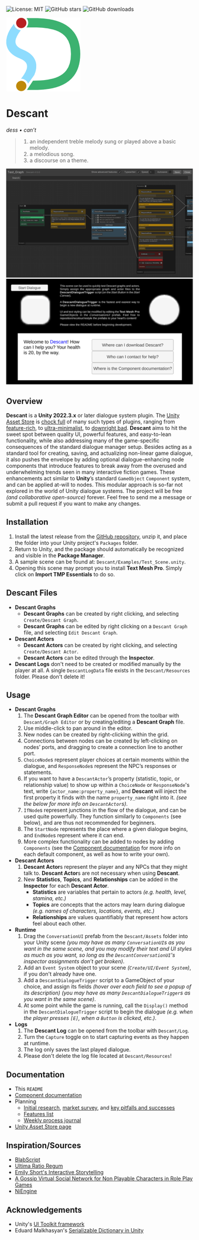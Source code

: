 ![License: MIT](https://img.shields.io/badge/License-MIT-yellow)
![GitHub stars](https://img.shields.io/github/stars/owmacohe/descant)
![GitHub downloads](https://img.shields.io/github/downloads/owmacohe/descant/total)

![Descant logo](Media/Logo/Descant_Logo_C_200.png)

# Descant

*dess • can’t*

> 1. an independent treble melody sung or played above a basic melody.
> 2. a melodious song.
> 3. a discourse on a theme.


<img src="Media/Screenshots/editor.png" alt="Descant Dialogue Editor">
<img src="Media/Screenshots/game.png" alt="Sample UI implementation">



## Overview

**Descant** is a **Unity 2022.3.x** or later dialogue system plugin. The [Unity Asset Store](https://assetstore.unity.com) is [chock full](Documentation/system_review.xlsx) of many such types of plugins, ranging from [feature-rich](https://assetstore.unity.com/packages/tools/behavior-ai/dialogue-system-for-unity-11672), to [ultra-minimalist](https://assetstore.unity.com/packages/tools/visual-scripting/conversa-dialogue-system-192549), to [downright bad](https://assetstore.unity.com/packages/tools/c5-dialogue-system-14881). **Descant** aims to hit the sweet spot between quality UI, powerful features, and easy-to-lean functionality, while also addressing many of the game-specific consequences of the standard dialogue manager setup. Besides acting as a standard tool for creating, saving, and actualizing non-linear game dialogue, it also pushes the envelope by adding optional dialogue-enhancing node components that introduce features to break away from the overused and underwhelming trends seen in many interactive fiction games. These enhancements act similar to **Unity**’s standard `GameObject` `Component` system, and can be applied at-will to nodes. This modular approach is so-far not explored in the world of Unity dialogue systems. The project will be free *(and collaborative open-source)* forever. Feel free to send me a message or submit a pull request if you want to make any changes.



## Installation

1. Install the latest release from the [GitHub repository](https://github.com/Owmacohe/Descant/releases), unzip it, and place the folder into your Unity project's `Packages` folder.
2. Return to Unity, and the package should automatically be recognized and visible in the **Package Manager**.
3. A sample scene can be found at: `Descant/Examples/Test_Scene.unity`.
4. Opening this scene may prompt you to install **Text Mesh Pro**. Simply click on **Import TMP Essentials** to do so.



## Descant Files

- **Descant Graphs**
  - **Descant Graphs** can be created by right clicking, and selecting `Create/Descant Graph`.
  - **Descant Graphs** can be edited by right clicking on a `Descant Graph` file, and selecting `Edit Descant Graph`.
- **Descant Actors**
  - **Descant Actors** can be created by right clicking, and selecting `Create/Descant Actor`.
  - **Descant Actors** can be edited through the **Inspector**.
- **Descant Logs** don't need to be created or modified manually by the player at all. A single `DescantLogData` file exists in the `Descant/Resources` folder. Please don't delete it!



## Usage
- **Descant Graphs**
  1. The **Descant Graph Editor** can be opened from the toolbar with `Descant/Graph Editor` or by creating/editing a **Descant Graph** file.
  2. Use middle-click to pan around in the editor.
  3. New nodes can be created by right-clicking within the grid.
  4. Connections between nodes can be created by left-clicking on nodes’ ports, and dragging to create a connection line to another port.
  5. `ChoiceNode`s represent player choices at certain moments within the dialogue, and `ResponseNode`s represent the NPC’s responses or statements.
  6. If you want to have a `DescantActor`’s property (statistic, topic, or relationship value) to show up within a `ChoiceNode` or `ResponseNode`'s text, write `{actor_name:property_name}`, and **Descant** will inject the first property it finds with the name `property_name` right into it. *(see the below for more info on `DescantActor`s)*.
  7. `IfNode`s represent junctions in the flow of the dialogue, and can be used quite powerfully. They function similarly to `Components` (see below), and are thus not recommended for beginners.
  8. The `StartNode` represents the place where a given dialogue begins, and `EndNode`s represent where it can end.
  9. More complex functionality can be added to nodes by adding `Components` (see the [Component documentation](https://omch.tech/descant) for more info on each default component, as well as how to write your own).
- **Descant Actors**
  1. **Descant Actor**s represent the player and any NPCs that they might talk to. **Descant Actor**s are not necessary when using **Descant**.
  2. New **Statistics**, **Topics**, and **Relationships** can be added in the **Inspector** for each **Descant Actor**.
     - **Statistics** are variables that pertain to actors *(e.g. health, level, stamina, etc.)*
     - **Topics** are concepts that the actors may learn during dialogue *(e.g. names of characters, locations, events, etc.)*
     - **Relationships** are values quantifiably that represent how actors feel about each other.
- **Runtime**
  1. Drag the `ConversationUI` prefab from the `Descant/Assets` folder into your Unity scene *(you may have as many `ConversationUI`s as you want in the same scene, and you may modify their text and UI styles as much as you want, so long as the `DescantConversationUI`'s inspector assignments don’t get broken)*.
  2. Add an `Event System` object to your scene *(`Create/UI/Event System`)*, if you don't already have one.
  3. Add a `DescantDialogueTrigger` script to a GameObject of your choice, and assign its fields *(hover over each field to see a popup of its description) (you may have as many `DescantDialogueTrigger`s as you want in the same scene)*.
  4. At some point while the game is running, call the `Display()` method in the `DescantDialogueTrigger` script to begin the dialogue *(e.g. when the player presses `[E]`, when a `Button` is clicked, etc.)*.
- **Logs**
  1. The **Descant Log** can be opened from the toolbar with `Descant/Log`.
  2. Turn the `Capture` toggle on to start capturing events as they happen at runtime.
  3. The log only saves the last played dialogue.
  4. Please don't delete the log file located at `Descant/Resources`!



## Documentation

- This `README`
- [Component documentation](https://omch.tech/descant)
- Planning
  - [Initial research](Documentation/interaction_research.md), [market survey](Documentation/system_review.xlsx), and [key pitfalls and successes](Documentation/pitfalls_and_sucesses.md)
  - [Features list](Documentation/features.md)
  - [Weekly process journal](Documentation/journal.md)
- [Unity Asset Store page](https://assetstore.unity.com/packages/slug/273262)



## Inspiration/Sources

- [BlabScript](https://www.lablablab.net/?p=701)
- [Ultima Ratio Regum](https://www.markrjohnsongames.com/games/ultima-ratio-regum)
- [Emily Short's Interactive Storytelling](https://emshort.blog/how-to-play/writing-if/my-articles/conversation)
- [A Gossip Virtual Social Network for Non Playable Characters in Role Play Games](https://ieeexplore.ieee.org/document/6680108?part=1)
- [NiEngine](https://github.com/StephanieRct/NiEngine)



## Acknowledgements
- Unity's [UI Toolkit framework](https://docs.unity3d.com/Manual/UIElements.html)
- Eduard Malkhasyan's [Serializable Dictionary in Unity](https://github.com/EduardMalkhasyan/Serializable-Dictionary-Unity)
